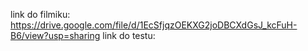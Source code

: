 link do filmiku: https://drive.google.com/file/d/1EcSfjqzOEKXG2joDBCXdGsJ_kcFuH-B6/view?usp=sharing 
link do testu: 

